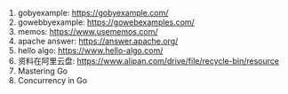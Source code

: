 1. gobyexample: https://gobyexample.com/
2. gowebbyexample: https://gowebexamples.com/
3. memos: https://www.usememos.com/
4. apache answer: https://answer.apache.org/
5. hello algo: https://www.hello-algo.com/
6. 资料在阿里云盘: https://www.alipan.com/drive/file/recycle-bin/resource
7. Mastering Go
8. Concurrency in Go